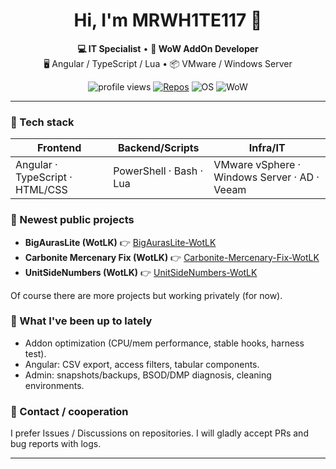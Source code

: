 <!-- Profil README -->
<h1 align="center">Hi, I'm MRWH1TE117 👋</h1>

<p align="center">
  <b>💻 IT Specialist</b> • <b>🧩 WoW AddOn Developer</b><br/>
  🖥️ Angular / TypeScript / Lua • 📦 VMware / Windows Server
</p>

<p align="center">
  <img src="https://komarev.com/ghpvc/?username=MRWH1TE117&label=Profile%20views&color=0e75b6&style=flat" alt="profile views" />
  <a href="https://github.com/MRWH1TE117?tab=repositories"><img alt="Repos" src="https://img.shields.io/badge/Repos-Open-green?style=flat-square"></a>
  <img alt="OS" src="https://img.shields.io/badge/Windows-11-0078D4?style=flat-square&logo=windows">
  <img alt="WoW" src="https://img.shields.io/badge/WoW-3.3.5a-FFCC00?style=flat-square">
</p>

---

### 🔧 Tech stack

| Frontend                        | Backend/Scripts         | Infra/IT                                     |
| ------------------------------- | ----------------------- | -------------------------------------------- |
| Angular · TypeScript · HTML/CSS | PowerShell · Bash · Lua | VMware vSphere · Windows Server · AD · Veeam |

### 🚀 Newest public projects

- **BigAurasLite (WotLK)**
  👉 [BigAurasLite-WotLK](https://github.com/MRWH1TE117/BigAurasLite-WotLK)
- **Carbonite Mercenary Fix (WotLK)**
  👉 [Carbonite-Mercenary-Fix-WotLK](https://github.com/MRWH1TE117/CarboniteMercFix-WotLK)
- **UnitSideNumbers (WotLK)**
  👉 [UnitSideNumbers-WotLK](https://github.com/MRWH1TE117/UnitSideNumbers-WotLK)

Of course there are more projects but working privately (for now).

### 📌 What I've been up to lately

- Addon optimization (CPU/mem performance, stable hooks, harness test).
- Angular: CSV export, access filters, tabular components.
- Admin: snapshots/backups, BSOD/DMP diagnosis, cleaning environments.

### 🤝 Contact / cooperation

I prefer Issues / Discussions on repositories. I will gladly accept PRs and bug reports with logs.

---
